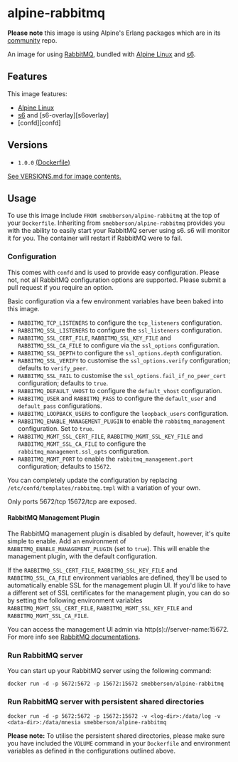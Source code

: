 # alpine-rabbitmq

__Please note__ this image is using Alpine's Erlang packages which are in its [community](https://pkgs.alpinelinux.org/packages?name=%25erlang%25&repo=community&arch=x86_64&maintainer=all) repo.

An image for using [RabbitMQ][RabbitMQ], bundled with [Alpine Linux][alpinelinux] and [s6][s6].

## Features

This image features:

- [Alpine Linux][alpinelinux]
- [s6][s6] and [s6-overlay][s6overlay]
- [confd][confd]

## Versions

- `1.0.0` [(Dockerfile)](https://github.com/smebberson/docker-alpine/blob/master/alpine-rabbitmq/Dockerfile)

[See VERSIONS.md for image contents.](https://github.com/smebberson/docker-alpine/blob/master/alpine-rabbitmq/VERSIONS.md)

## Usage

To use this image include `FROM smebberson/alpine-rabbitmq` at the top of your `Dockerfile`. Inheriting from `smebberson/alpine-rabbitmq` provides you with the ability to easily start your RabbitMQ server using s6. s6 will monitor it for you. The container will restart if RabbitMQ were to fail.

### Configuration

This comes with `confd` and is used to provide easy configuration. Please not, not all RabbitMQ configuration options are supported. Please submit a pull request if you require an option.

Basic configuration via a few environment variables have been baked into this image.

- `RABBITMQ_TCP_LISTENERS` to configure the `tcp_listeners` configuration.
- `RABBITMQ_SSL_LISTENERS` to configure the `ssl_listeners` configuration.
- `RABBITMQ_SSL_CERT_FILE`, `RABBITMQ_SSL_KEY_FILE` and `RABBITMQ_SSL_CA_FILE` to configure via the `ssl_options` configuration.
- `RABBITMQ_SSL_DEPTH` to configure the `ssl_options.depth` configuration.
- `RABBITMQ_SSL_VERIFY` to customise the `ssl_options.verify` configuration; defaults to `verify_peer`.
- `RABBITMQ_SSL_FAIL` to customise the `ssl_options.fail_if_no_peer_cert` configuration; defaults to `true`.
- `RABBITMQ_DEFAULT_VHOST` to configure the `default_vhost` configuration.
- `RABBITMQ_USER` and `RABBITMQ_PASS` to configure the `default_user` and `default_pass` configurations.
- `RABBITMQ_LOOPBACK_USERS` to configure the `loopback_users` configuration.
- `RABBITMQ_ENABLE_MANAGEMENT_PLUGIN` to enable the `rabbitmq_management` configuration. Set to `true`.
- `RABBITMQ_MGMT_SSL_CERT_FILE`, `RABBITMQ_MGMT_SSL_KEY_FILE` and `RABBITMQ_MGMT_SSL_CA_FILE` to configure the `rabbitmq_management.ssl_opts` configuration.
- `RABBITMQ_MGMT_PORT` to enable the `rabbitmq_management.port` configuration; defaults to `15672`.

You can completely update the configuration by replacing `/etc/confd/templates/rabbitmq.tmpl` with a variation of your own.

Only ports 5672/tcp 15672/tcp are exposed.

#### RabbitMQ Management Plugin

The RabbitMQ management plugin is disabled by default, however, it's quite simple to enable. Add an environment of `RABBITMQ_ENABLE_MANAGEMENT_PLUGIN` (set to `true`). This will enable the management plugin, with the default configuration.

If the `RABBITMQ_SSL_CERT_FILE`, `RABBITMQ_SSL_KEY_FILE` and `RABBITMQ_SSL_CA_FILE` environment variables are defined, they'll be used to automatically enable SSL for the management plugin UI. If you'd like to have a different set of SSL certificates for the management plugin, you can do so by setting the following environment variables `RABBITMQ_MGMT_SSL_CERT_FILE`, `RABBITMQ_MGMT_SSL_KEY_FILE` and `RABBITMQ_MGMT_SSL_CA_FILE`.

You can access the management UI admin via http(s)://server-name:15672. For more info see [RabbitMQ documentations][RabbitMQManagement].

### Run RabbitMQ server

You can start up your RabbitMQ server using the following command:

```
docker run -d -p 5672:5672 -p 15672:15672 smebberson/alpine-rabbitmq
```

### Run RabbitMQ server with persistent shared directories

```
docker run -d -p 5672:5672 -p 15672:15672 -v <log-dir>:/data/log -v <data-dir>:/data/mnesia smebberson/alpine-rabbitmq
```

**Please note:** To utilise the persistent shared directories, please make sure you have included the `VOLUME` command in your `Dockerfile` and environment variables as defined in the configurations outlined above.


[s6]: http://www.skarnet.org/software/s6
[alpinelinux]: http://www.alpinelinux.org/about
[RabbitMQ]: https://www.rabbitmq.com
[RabbitMQManagement]: https://www.rabbitmq.com/management.html
[RabbitMQConfig]: https://www.rabbitmq.com/configure.html
